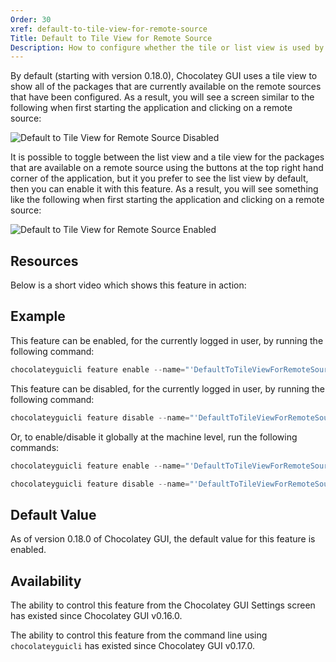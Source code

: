 ```yaml
---
Order: 30
xref: default-to-tile-view-for-remote-source
Title: Default to Tile View for Remote Source
Description: How to configure whether the tile or list view is used by default.
---
```


By default (starting with version 0.18.0), Chocolatey GUI uses a tile view to show all of the packages that are currently available on the remote
sources that have been configured.  As a result, you will see a screen similar to the following when first
starting the application and clicking on a remote source:

![Default to Tile View for Remote Source Disabled](/assets/images/chocolatey-gui/feature_default_tile_view_remote_disabled.png "Default to Tile View for Remote Source Disabled")

It is possible to toggle between the list view and a tile view for the packages that are available on a remote source
using the buttons at the top right hand corner of the application, but it you prefer to see the list view by default,
then you can enable it with this feature.  As a result, you will see something like the following when first starting
the application and clicking on a remote source:

![Default to Tile View for Remote Source Enabled](/assets/images/chocolatey-gui/feature_default_tile_view_remote_enabled.png "Default to Tile View for Remote Source Enabled")

## Resources

Below is a short video which shows this feature in action:

## Example

This feature can be enabled, for the currently logged in user, by running the following command:

```powershell
chocolateyguicli feature enable --name="'DefaultToTileViewForRemoteSource'"
```

This feature can be disabled, for the currently logged in user, by running the following command:

```powershell
chocolateyguicli feature disable --name="'DefaultToTileViewForRemoteSource'"
```

Or, to enable/disable it globally at the machine level, run the following commands:

```powershell
chocolateyguicli feature enable --name="'DefaultToTileViewForRemoteSource'" --global

chocolateyguicli feature disable --name="'DefaultToTileViewForRemoteSource'" --global
```

## Default Value

As of version 0.18.0 of Chocolatey GUI, the default value for this feature is enabled.

## Availability

The ability to control this feature from the Chocolatey GUI Settings screen has existed since Chocolatey GUI v0.16.0.

The ability to control this feature from the command line using `chocolateyguicli` has existed since Chocolatey GUI
v0.17.0.
